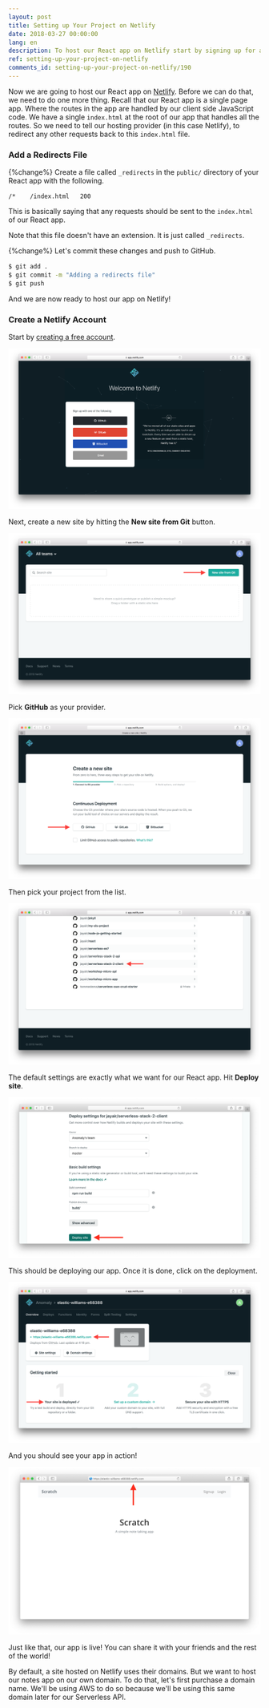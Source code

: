 ```yaml
---
layout: post
title: Setting up Your Project on Netlify
date: 2018-03-27 00:00:00
lang: en
description: To host our React app on Netlify start by signing up for a free account and adding your Git repository. We are also adding a catch all `_redirects` file in our project root.
ref: setting-up-your-project-on-netlify
comments_id: setting-up-your-project-on-netlify/190
---
```


Now we are going to host our React app on [Netlify](https://www.netlify.com). Before we can do that, we need to do one more thing. Recall that our React app is a single page app. Where the routes in the app are handled by our client side JavaScript code. We have a single `index.html` at the root of our app that handles all the routes. So we need to tell our hosting provider (in this case Netlify), to redirect any other requests back to this `index.html` file.

### Add a Redirects File

{%change%} Create a file called `_redirects` in the `public/` directory of your React app with the following.

```
/*    /index.html   200
```

This is basically saying that any requests should be sent to the `index.html` of our React app.

Note that this file doesn't have an extension. It is just called `_redirects`.

{%change%} Let's commit these changes and push to GitHub.

``` bash
$ git add .
$ git commit -m "Adding a redirects file"
$ git push
```

And we are now ready to host our app on Netlify!

### Create a Netlify Account

Start by [creating a free account](https://app.netlify.com/signup).

![Signup for Netlify screenshot](/assets/part2/signup-for-netlify.png)

Next, create a new site by hitting the **New site from Git** button.

![Hit new site from git button screenshot](/assets/part2/hit-new-site-from-git-button.png)

Pick **GitHub** as your provider.

![Select GitHub as provider screenshot](/assets/part2/select-github-as-provider.png)

Then pick your project from the list.

![Select GitHub repo from list screenshot](/assets/part2/select-github-repo-from-list.png)

The default settings are exactly what we want for our React app. Hit **Deploy site**.

![Hit Deploy site screenshot](/assets/part2/hit-deploy-site.png)

This should be deploying our app. Once it is done, click on the deployment.

![View deployed site screenshot](/assets/part2/view-deployed-site.png)

And you should see your app in action!

![Netlify deployed notes app screenshot](/assets/part2/netlify-deployed-notes-app.png)

Just like that, our app is live! You can share it with your friends and the rest of the world!

By default, a site hosted on Netlify uses their domains. But we want to host our notes app on our own domain. To do that, let's first purchase a domain name. We'll be using AWS to do so because we'll be using this same domain later for our Serverless API.
